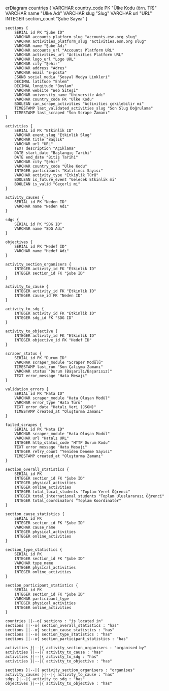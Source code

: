 erDiagram
    countries {
        VARCHAR country_code PK "Ülke Kodu (örn. TR)"
        VARCHAR name "Ülke Adı"
        VARCHAR slug "Slug"
        VARCHAR url "URL"
        INTEGER section_count "Şube Sayısı"
    }

    sections {
        SERIAL id PK "Şube ID"
        VARCHAR accounts_platform_slug "accounts.esn.org slug"
        VARCHAR activities_platform_slug "activities.esn.org slug"
        VARCHAR name "Şube Adı"
        VARCHAR accounts_url "Accounts Platform URL"
        VARCHAR activities_url "Activities Platform URL"
        VARCHAR logo_url "Logo URL"
        VARCHAR city "Şehir"
        VARCHAR address "Adres"
        VARCHAR email "E-posta"
        JSONB social_media "Sosyal Medya Linkleri"
        DECIMAL latitude "Enlem"
        DECIMAL longitude "Boylam"
        VARCHAR website "Web Sitesi"
        VARCHAR university_name "Üniversite Adı"
        VARCHAR country_code FK "Ülke Kodu"
        BOOLEAN can_scrape_activities "Activities çekilebilir mi"
        TIMESTAMP last_validated_activities_slug "Son Slug Doğrulama"
        TIMESTAMP last_scraped "Son Scrape Zamanı"
    }

    activities {
        SERIAL id PK "Etkinlik ID"
        VARCHAR event_slug "Etkinlik Slug"
        VARCHAR title "Başlık"
        VARCHAR url "URL"
        TEXT description "Açıklama"
        DATE start_date "Başlangıç Tarihi"
        DATE end_date "Bitiş Tarihi"
        VARCHAR city "Şehir"
        VARCHAR country_code "Ülke Kodu"
        INTEGER participants "Katılımcı Sayısı"
        VARCHAR activity_type "Etkinlik Türü"
        BOOLEAN is_future_event "Gelecek Etkinlik mi"
        BOOLEAN is_valid "Geçerli mi"
    }

    activity_causes {
        SERIAL id PK "Neden ID"
        VARCHAR name "Neden Adı"
    }
    
    sdgs {
        SERIAL id PK "SDG ID"
        VARCHAR name "SDG Adı"
    }

    objectives {
        SERIAL id PK "Hedef ID"
        VARCHAR name "Hedef Adı"
    }

    activity_section_organisers {
        INTEGER activity_id FK "Etkinlik ID"
        INTEGER section_id FK "Şube ID"
    }

    activity_to_cause {
        INTEGER activity_id FK "Etkinlik ID"
        INTEGER cause_id FK "Neden ID"
    }

    activity_to_sdg {
        INTEGER activity_id FK "Etkinlik ID"
        INTEGER sdg_id FK "SDG ID"
    }

    activity_to_objective {
        INTEGER activity_id FK "Etkinlik ID"
        INTEGER objective_id FK "Hedef ID"
    }

    scraper_status {
        SERIAL id PK "Durum ID"
        VARCHAR scraper_module "Scraper Modülü"
        TIMESTAMP last_run "Son Çalışma Zamanı"
        VARCHAR status "Durum (Başarılı/Başarısız)"
        TEXT error_message "Hata Mesajı"
    }

    validation_errors {
        SERIAL id PK "Hata ID"
        VARCHAR scraper_module "Hata Oluşan Modül"
        VARCHAR error_type "Hata Türü"
        TEXT error_data "Hatalı Veri (JSON)"
        TIMESTAMP created_at "Oluşturma Zamanı"
    }
    
    failed_scrapes {
        SERIAL id PK "Hata ID"
        VARCHAR scraper_module "Hata Oluşan Modül"
        VARCHAR url "Hatalı URL"
        INTEGER http_status_code "HTTP Durum Kodu"
        TEXT error_message "Hata Mesajı"
        INTEGER retry_count "Yeniden Deneme Sayısı"
        TIMESTAMP created_at "Oluşturma Zamanı"
    }

    section_overall_statistics {
        SERIAL id PK
        INTEGER section_id FK "Şube ID"
        INTEGER physical_activities
        INTEGER online_activities
        INTEGER total_local_students "Toplam Yerel Öğrenci"
        INTEGER total_international_students "Toplam Uluslararası Öğrenci"
        INTEGER total_coordinators "Toplam Koordinatör"
    }
    
    section_cause_statistics {
        SERIAL id PK
        INTEGER section_id FK "Şube ID"
        VARCHAR cause_name
        INTEGER physical_activities
        INTEGER online_activities
    }
    
    section_type_statistics {
        SERIAL id PK
        INTEGER section_id FK "Şube ID"
        VARCHAR type_name
        INTEGER physical_activities
        INTEGER online_activities
    }
    
    section_participant_statistics {
        SERIAL id PK
        INTEGER section_id FK "Şube ID"
        VARCHAR participant_type
        INTEGER physical_activities
        INTEGER online_activities
    }
    
    countries ||--o{ sections : "is located in"
    sections ||--o{ section_overall_statistics : "has"
    sections ||--o{ section_cause_statistics : "has"
    sections ||--o{ section_type_statistics : "has"
    sections ||--o{ section_participant_statistics : "has"
    
    activities }|--|{ activity_section_organisers : "organised by"
    activities }|--|{ activity_to_cause : "has"
    activities }|--|{ activity_to_sdg : "has"
    activities }|--|{ activity_to_objective : "has"

    sections }|--|{ activity_section_organisers : "organises"
    activity_causes }|--|{ activity_to_cause : "has"
    sdgs }|--|{ activity_to_sdg : "has"
    objectives }|--|{ activity_to_objective : "has"
